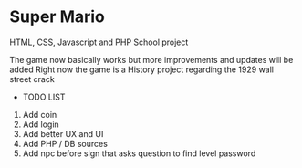# Super Mario
HTML, CSS, Javascript and PHP School project

The game now basically works but more improvements and updates will be added
Right now the game is a History project regarding the 1929 wall street crack

* TODO LIST
1. Add coin
2. Add login
3. Add better UX and UI
4. Add PHP / DB sources
5. Add npc before sign that asks question to find level password
